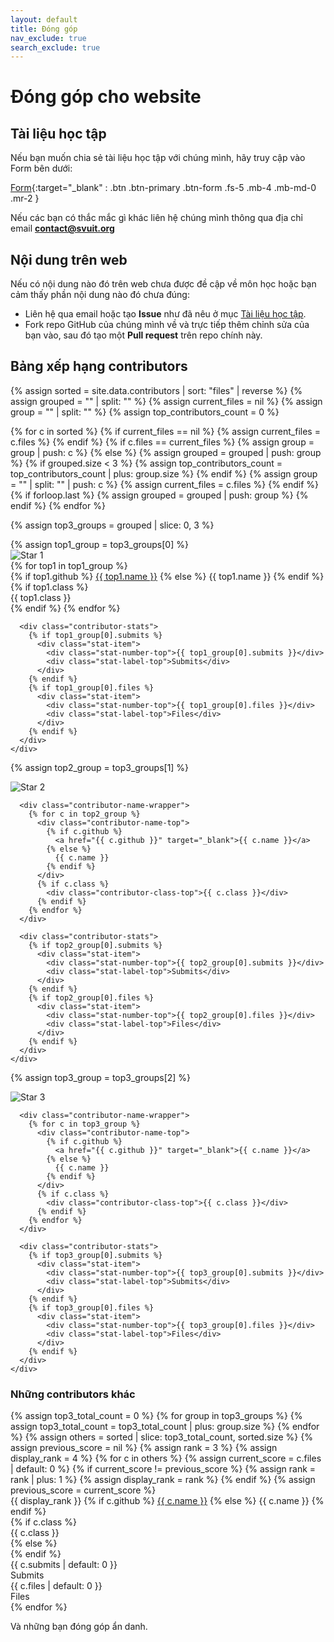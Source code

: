 ```yaml
---
layout: default
title: Đóng góp
nav_exclude: true
search_exclude: true
---
```


# Đóng góp cho website

## Tài liệu học tập

Nếu bạn muốn chia sẻ tài liệu học tập với chúng mình, hãy truy cập vào Form bên dưới:

[Form](https://link.svuit.org/submit){:target="_blank" : .btn .btn-primary .btn-form .fs-5 .mb-4 .mb-md-0 .mr-2 }

Nếu các bạn có thắc mắc gì khác liên hệ chúng mình thông qua địa chỉ email **contact@svuit.org**

## Nội dung trên web

Nếu có nội dung nào đó trên web chưa được đề cập về môn học hoặc bạn cảm thấy phần nội dung nào đó chưa đúng:

- Liên hệ qua email hoặc tạo **Issue** như đã nêu ở mục [Tài liệu học tập](#tài-liệu-học-tập).
- Fork repo GitHub của chúng mình về và trực tiếp thêm chỉnh sửa của bạn vào, sau đó tạo một **Pull request** trên repo chính này.

## Bảng xếp hạng contributors

<link rel="stylesheet" href="{{ '_sass/custom/custom.scss' | relative_url }}">

{% assign sorted = site.data.contributors | sort: "files" | reverse %}
{% assign grouped = "" | split: "" %}
{% assign current_files = nil %}
{% assign group = "" | split: "" %}
{% assign top_contributors_count = 0 %}

{% for c in sorted %}
  {% if current_files == nil %}
    {% assign current_files = c.files %}
  {% endif %}
  {% if c.files == current_files %}
    {% assign group = group | push: c %}
  {% else %}
    {% assign grouped = grouped | push: group %}
    {% if grouped.size < 3 %}
      {% assign top_contributors_count = top_contributors_count | plus: group.size %}
    {% endif %}
    {% assign group = "" | split: "" | push: c %}
    {% assign current_files = c.files %}
  {% endif %}
  {% if forloop.last %}
    {% assign grouped = grouped | push: group %}
  {% endif %}
{% endfor %}

{% assign top3_groups = grouped | slice: 0, 3 %}

<div class="top3-container">
  <!-- Top 1 -->
  {% assign top1_group = top3_groups[0] %}
  <div class="top1-wrapper">
    <div class="contributor-card-top top1">
      <div class="rank-badge">
        <img src="{{ '/assets/images/Star.png' | relative_url }}" alt="Star" class="rank-star">
        <span class="rank-number-star">1</span>
      </div>
      <div class="contributor-name-wrapper">
        {% for top1 in top1_group %}
          <div class="contributor-name-top">
            {% if top1.github %}
              <a href="{{ top1.github }}" target="_blank">{{ top1.name }}</a>
            {% else %}
              {{ top1.name }}
            {% endif %}
          </div>
          {% if top1.class %}
            <div class="contributor-class-top">{{ top1.class }}</div>
          {% endif %}
        {% endfor %}
      </div>
      
      <div class="contributor-stats">
        {% if top1_group[0].submits %}
          <div class="stat-item">
            <div class="stat-number-top">{{ top1_group[0].submits }}</div>
            <div class="stat-label-top">Submits</div>
          </div>
        {% endif %}
        {% if top1_group[0].files %}
          <div class="stat-item">
            <div class="stat-number-top">{{ top1_group[0].files }}</div>
            <div class="stat-label-top">Files</div>
          </div>
        {% endif %}
      </div>
    </div>
  </div>
  
  <!-- Top 2 -->
  {% assign top2_group = top3_groups[1] %}
  <div class="top2-wrapper">
    <div class="contributor-card-top top2">
      <div class="rank-badge">
        <img src="{{ '/assets/images/Star.png' | relative_url }}" alt="Star" class="rank-star">
        <span class="rank-number-star">2</span>
      </div>

      <div class="contributor-name-wrapper">
        {% for c in top2_group %}
          <div class="contributor-name-top">
            {% if c.github %}
              <a href="{{ c.github }}" target="_blank">{{ c.name }}</a>
            {% else %}
              {{ c.name }}
            {% endif %}
          </div>
          {% if c.class %}
            <div class="contributor-class-top">{{ c.class }}</div>
          {% endif %}
        {% endfor %}
      </div>

      <div class="contributor-stats">
        {% if top2_group[0].submits %}
          <div class="stat-item">
            <div class="stat-number-top">{{ top2_group[0].submits }}</div>
            <div class="stat-label-top">Submits</div>
          </div>
        {% endif %}
        {% if top2_group[0].files %}
          <div class="stat-item">
            <div class="stat-number-top">{{ top2_group[0].files }}</div>
            <div class="stat-label-top">Files</div>
          </div>
        {% endif %}
      </div>
    </div>
  </div>

  

  <!-- Top 3 -->
  {% assign top3_group = top3_groups[2] %}
  <div class="top3-wrapper">
    <div class="contributor-card-top top3">
      <div class="rank-badge">
        <img src="{{ '/assets/images/Star.png' | relative_url }}" alt="Star" class="rank-star">
        <span class="rank-number-star">3</span>
      </div>

      <div class="contributor-name-wrapper">
        {% for c in top3_group %}
          <div class="contributor-name-top">
            {% if c.github %}
              <a href="{{ c.github }}" target="_blank">{{ c.name }}</a>
            {% else %}
              {{ c.name }}
            {% endif %}
          </div>
          {% if c.class %}
            <div class="contributor-class-top">{{ c.class }}</div>
          {% endif %}
        {% endfor %}
      </div>

      <div class="contributor-stats">
        {% if top3_group[0].submits %}
          <div class="stat-item">
            <div class="stat-number-top">{{ top3_group[0].submits }}</div>
            <div class="stat-label-top">Submits</div>
          </div>
        {% endif %}
        {% if top3_group[0].files %}
          <div class="stat-item">
            <div class="stat-number-top">{{ top3_group[0].files }}</div>
            <div class="stat-label-top">Files</div>
          </div>
        {% endif %}
      </div>
    </div>
  </div>
</div>


### Những contributors khác

<div class="contributors-grid">
  {% assign top3_total_count = 0 %}
  {% for group in top3_groups %}
    {% assign top3_total_count = top3_total_count | plus: group.size %}
  {% endfor %}
  {% assign others = sorted | slice: top3_total_count, sorted.size %}
  {% assign previous_score = nil %}
  {% assign rank = 3 %}
  {% assign display_rank = 4 %}
  {% for c in others %}
    {% assign current_score = c.files | default: 0 %}
    {% if current_score != previous_score %}
      {% assign rank = rank | plus: 1 %}
      {% assign display_rank = rank %}
    {% endif %}
    {% assign previous_score = current_score %}
    <div class="contributor-card">
      <div class="contributor-name">
        <span class="rank-number">{{ display_rank }}</span>
        {% if c.github %}
          <a href="{{ c.github }}" target="_blank">{{ c.name }}</a>
        {% else %}
          {{ c.name }}
        {% endif %}
      </div>
      {% if c.class %}
        <div class="contributor-class">{{ c.class }}</div>
      {% else %}
        <div class="contributor-class"></div>
      {% endif %}
      <div class="contributor-submits">
        <div class="stat-number">{{ c.submits | default: 0 }}</div>
        <div class="stat-label">Submits</div>
      </div>
      <div class="contributor-files">
        <div class="stat-number">{{ c.files | default: 0 }}</div>
        <div class="stat-label">Files</div>
      </div>
    </div>
  {% endfor %}

  Và những bạn đóng góp ẩn danh.
</div>
